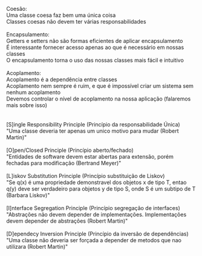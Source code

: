 Coesão:<br />
Uma classe coesa faz bem uma única coisa<br />
Classes coesas não devem ter várias responsabilidades<br />
<br />
Encapsulamento:<br />
Getters e setters não são formas eficientes de aplicar encapsulamento<br />
É interessante fornecer acesso apenas ao que é necessário em nossas classes<br />
O encapsulamento torna o uso das nossas classes mais fácil e intuitivo<br />
<br />
Acoplamento:<br />
Acoplamento é a dependência entre classes<br />
Acoplamento nem sempre é ruim, e que é impossível criar um sistema sem nenhum acoplamento<br />
Devemos controlar o nível de acoplamento na nossa aplicação (falaremos mais sobre isso)<br />
<br />
<br />
[S]ingle Responsibility Principle (Princípio da responsabilidade Única)<br />
"Uma classe deveria ter apenas um unico motivo para mudar (Robert Martin)"<br /><br />
[O]pen/Closed Principle (Princípio aberto/fechado)<br />
   "Entidades de software devem estar abertas para extensão, porém fechadas para modificação (Bertrand Meyer)"<br /><br />
[L]iskov Substitution Principle (Princípio substituição de Liskov)<br />
   "Se q(x) é uma propriedade demonstravel dos objetos x de tipo T, entao q(y) deve ser verdadeiro para objetos y de tipo S, onde S é um subtipo de T (Barbara Liskov)"<br /><br />
[I]nterface Segregation Principle (Princípio segregação de interfaces)<br />
   "Abstrações não devem depender de implementações. Implementações devem depender de abstrações (Robert Martin)"<br /><br />
[D]ependecy Inversion Principle (Princípio da inversão de dependências)<br />
   "Uma classe não deveria ser forçada a depender de metodos que nao utilizara (Robert Martin)"<br />
